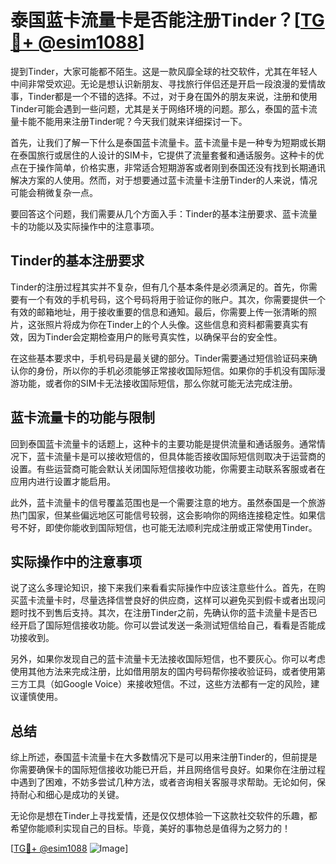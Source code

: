 # 泰国蓝卡流量卡是否能注册Tinder？[[TG💪+ @esim1088](https://t.me/s/esim1088)]

提到Tinder，大家可能都不陌生。这是一款风靡全球的社交软件，尤其在年轻人中间非常受欢迎。无论是想认识新朋友、寻找旅行伴侣还是开启一段浪漫的爱情故事，Tinder都是一个不错的选择。不过，对于身在国外的朋友来说，注册和使用Tinder可能会遇到一些问题，尤其是关于网络环境的问题。那么，泰国的蓝卡流量卡能不能用来注册Tinder呢？今天我们就来详细探讨一下。

首先，让我们了解一下什么是泰国蓝卡流量卡。蓝卡流量卡是一种专为短期或长期在泰国旅行或居住的人设计的SIM卡，它提供了流量套餐和通话服务。这种卡的优点在于操作简单，价格实惠，非常适合短期游客或者刚到泰国还没有找到长期通讯解决方案的人使用。然而，对于想要通过蓝卡流量卡注册Tinder的人来说，情况可能会稍微复杂一点。

要回答这个问题，我们需要从几个方面入手：Tinder的基本注册要求、蓝卡流量卡的功能以及实际操作中的注意事项。

## Tinder的基本注册要求

Tinder的注册过程其实并不复杂，但有几个基本条件是必须满足的。首先，你需要有一个有效的手机号码，这个号码将用于验证你的账户。其次，你需要提供一个有效的邮箱地址，用于接收重要的信息和通知。最后，你需要上传一张清晰的照片，这张照片将成为你在Tinder上的个人头像。这些信息和资料都需要真实有效，因为Tinder会定期检查用户的账号真实性，以确保平台的安全性。

在这些基本要求中，手机号码是最关键的部分。Tinder需要通过短信验证码来确认你的身份，所以你的手机必须能够正常接收国际短信。如果你的手机没有国际漫游功能，或者你的SIM卡无法接收国际短信，那么你就可能无法完成注册。

## 蓝卡流量卡的功能与限制

回到泰国蓝卡流量卡的话题上，这种卡的主要功能是提供流量和通话服务。通常情况下，蓝卡流量卡是可以接收短信的，但具体能否接收国际短信则取决于运营商的设置。有些运营商可能会默认关闭国际短信接收功能，你需要主动联系客服或者在应用内进行设置才能启用。

此外，蓝卡流量卡的信号覆盖范围也是一个需要注意的地方。虽然泰国是一个旅游热门国家，但某些偏远地区可能信号较弱，这会影响你的网络连接稳定性。如果信号不好，即使你能收到国际短信，也可能无法顺利完成注册或正常使用Tinder。

## 实际操作中的注意事项

说了这么多理论知识，接下来我们来看看实际操作中应该注意些什么。首先，在购买蓝卡流量卡时，尽量选择信誉良好的供应商，这样可以避免买到假卡或者出现问题时找不到售后支持。其次，在注册Tinder之前，先确认你的蓝卡流量卡是否已经开启了国际短信接收功能。你可以尝试发送一条测试短信给自己，看看是否能成功接收到。

另外，如果你发现自己的蓝卡流量卡无法接收国际短信，也不要灰心。你可以考虑使用其他方法来完成注册，比如借用朋友的国内号码帮你接收验证码，或者使用第三方工具（如Google Voice）来接收短信。不过，这些方法都有一定的风险，建议谨慎使用。

## 总结

综上所述，泰国蓝卡流量卡在大多数情况下是可以用来注册Tinder的，但前提是你需要确保卡的国际短信接收功能已开启，并且网络信号良好。如果你在注册过程中遇到了困难，不妨多尝试几种方法，或者咨询相关客服寻求帮助。无论如何，保持耐心和细心是成功的关键。

无论你是想在Tinder上寻找爱情，还是仅仅想体验一下这款社交软件的乐趣，都希望你能顺利实现自己的目标。毕竟，美好的事物总是值得为之努力的！

[[TG💪+ @esim1088](https://t.me/s/esim1088) ![Image](https://i.postimg.cc/4NQfJmqS/Snipaste-2025-05-13-00-14-12.png)]
